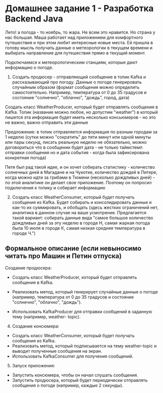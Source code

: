 # Домашнее задание 1 - Разработка Backend Java

Лето! а погода - то ноябрь, то жара. Не всем это нравится. Но страна у нас большая. Маша
работает над приложением для комфортного путешествия и при этом любит интересные новые
места. Ей пришла в голову мысль получать данные о метеорологии в текущем времени и
выбирать направление для путешествия прямо в текущий момент.

Подключаемся к метеорологическим станциям, которые дают информацию о погоде.

1. Создать продюсер - отправляющий сообщение в топик Kafka и рассказывающий про погоду.
   Данные о погоде генерировать случайным образом (формат сообщения можно определить
   самостоятельно. Например, температура от 0 до 35 градусов и состояние "солнечно", "облачно",
   "дождь", город, дата)

Создать класс WeatherProducer, который будет отправлять сообщения в Kafka. Топик (название
можно любое, но допустим "weather") в который пишется эта информация будет иметь несколько
консьюмеров - но это не важно, важно отправить эти данные

Предложение: в топик отправляется информация по разным городам за 1 неделю (сутки можно
"сократить" до пяти минут или одной минуты или пары секунд, писать реальную неделю не
обязательно, можно договориться что в сообщении будет дата - не только таймстемп отправки
сообщения но и дата события - когда была зафиксирована конкретная погода)

Петя был рад такой идее, и он хочет собирать статистику - количество солнечных дней в Магадане
и на Чукотке, количество дождей в Питере, когда можно идти за грибами в Тюмени (несколько
дождливых дней) - по этой аналитике он делает свое приложение. Поэтому он попросил
подключения к топику и собирает информацию

2. Создать класс WeatherConsumer, который будет получать сообщения из Kafka. Будет собирать и
   консолидировать данные и как-то их суммировать, и обобщать (здесь жестких ограничений нет,
   аналитика в данном случае на ваше усмотрение. Предлагается такой вариант: собирать данные
   вида "самое большое количество дождливых дней за эту неделю в городе Н, самая жаркая погода была 10 июля в городе К, самая низкая средняя
   температура в городе Ч.")

## Формальное описание (если невыносимо читать про Машин и Петин отпуска)

Создание продюсера:

- Создать класс WeatherProducer, который будет отправлять сообщения в Kafka.

- Реализовать метод, который генерирует случайные данные о погоде (например, температура
  от 0 до 35 градусов и состояние "солнечно", "облачно", "дождь").
- Использовать KafkaProducer для отправки сообщений в заданную тему (например, weather-
  topic).

4. Создание консюмера:

- Создать класс WeatherConsumer, который будет получать сообщения из Kafka.
- Реализовать метод, который подписывается на тему weather-topic и выводит полученные
  сообщения на экран.
- Использовать KafkaConsumer для получения сообщений.

5. Запуск приложения:

- Запустить консюмера, чтобы он начал слушать сообщения.
- Запустить продюсера, который будет периодически отправлять сообщения о погоде
  (например, каждые 2 секунды).
